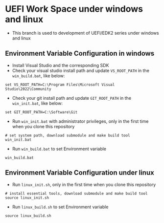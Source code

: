 
# UEFI Work Space under windows and linux

- This branch is used to development of UEFI/EDK2 series under windows and linux

## Environment Variable Configuration in windows

- Install Visual Studio and the corresponding SDK
- Check your visual studio install path and update `VS_ROOT_PATH` in the `win_build.bat`, like below:

```shell
set VS_ROOT_PATH=C:\Program Files\Microsoft Visual Studio\2022\Community
```

- Check your git install path and update `GIT_ROOT_PATH` in the `win_init.bat`, like below:

```shell
set GIT_ROOT_PATH=C:\Software\Git
```

- Run `win_init.bat` with administrator privileges, only in the first time when you clone this repository

```shell
# set system path, download submodule and make build tool
win_init.bat
```

- Run `win_build.bat` to set Environment variable

```shell
win_build.bat
```

## Environment Variable Configuration under linux

- Run `linux_init.sh`, only in the first time when you clone this repository

```shell
# install essential tools, download submodule and make build tool
source linux_init.sh
```

- Run `linux_build.sh` to set Environment variable

```shell
source linux_build.sh
```
